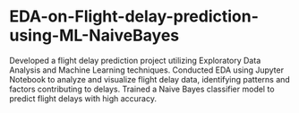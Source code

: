 # EDA-on-Flight-delay-prediction-using-ML-NaiveBayes

Developed a flight delay prediction project utilizing Exploratory Data Analysis and Machine Learning techniques. 
Conducted EDA using Jupyter Notebook to analyze and visualize flight delay data, identifying patterns and factors contributing to delays.
Trained a Naive Bayes classifier model to predict flight delays with high accuracy.

